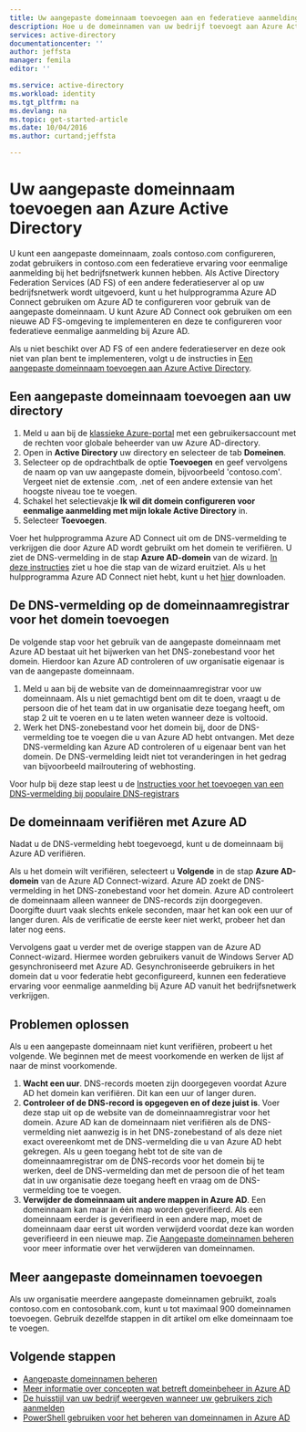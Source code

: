 ```yaml
---
title: Uw aangepaste domeinnaam toevoegen aan en federatieve aanmelding instellen bij Azure Active Directory | Microsoft Docs
description: Hoe u de domeinnamen van uw bedrijf toevoegt aan Azure Active Directory en hoe u federatieve aanmelding instelt tussen Azure Active Directory en uw on-premises federatieoplossing.
services: active-directory
documentationcenter: ''
author: jeffsta
manager: femila
editor: ''

ms.service: active-directory
ms.workload: identity
ms.tgt_pltfrm: na
ms.devlang: na
ms.topic: get-started-article
ms.date: 10/04/2016
ms.author: curtand;jeffsta

---
```

# Uw aangepaste domeinnaam toevoegen aan Azure Active Directory
U kunt een aangepaste domeinnaam, zoals contoso.com configureren, zodat gebruikers in contoso.com een federatieve ervaring voor eenmalige aanmelding bij het bedrijfsnetwerk kunnen hebben. Als Active Directory Federation Services (AD FS) of een andere federatieserver al op uw bedrijfsnetwerk wordt uitgevoerd, kunt u het hulpprogramma Azure AD Connect gebruiken om Azure AD te configureren voor gebruik van de aangepaste domeinnaam. U kunt Azure AD Connect ook gebruiken om een nieuwe AD FS-omgeving te implementeren en deze te configureren voor federatieve eenmalige aanmelding bij Azure AD.

Als u niet beschikt over AD FS of een andere federatieserver en deze ook niet van plan bent te implementeren, volgt u de instructies in [Een aangepaste domeinnaam toevoegen aan Azure Active Directory](active-directory-add-domain.md).

## Een aangepaste domeinnaam toevoegen aan uw directory
1. Meld u aan bij de [klassieke Azure-portal](https://manage.windowsazure.com/) met een gebruikersaccount met de rechten voor globale beheerder van uw Azure AD-directory.
2. Open in **Active Directory** uw directory en selecteer de tab **Domeinen**.
3. Selecteer op de opdrachtbalk de optie **Toevoegen** en geef vervolgens de naam op van uw aangepaste domein, bijvoorbeeld 'contoso.com'. Vergeet niet de extensie .com, .net of een andere extensie van het hoogste niveau toe te voegen.
4. Schakel het selectievakje **Ik wil dit domein configureren voor eenmalige aanmelding met mijn lokale Active Directory** in.
5. Selecteer **Toevoegen**.

Voer het hulpprogramma Azure AD Connect uit om de DNS-vermelding te verkrijgen die door Azure AD wordt gebruikt om het domein te verifiëren. U ziet de DNS-vermelding in de stap **Azure AD-domein** van de wizard. [In deze instructies](active-directory-aadconnect-get-started-custom.md#verify-the-azure-ad-domain-selected-for-federation) ziet u hoe die stap van de wizard eruitziet. Als u het hulpprogramma Azure AD Connect niet hebt, kunt u het [hier](http://go.microsoft.com/fwlink/?LinkId=615771) downloaden.

## De DNS-vermelding op de domeinnaamregistrar voor het domein toevoegen
De volgende stap voor het gebruik van de aangepaste domeinnaam met Azure AD bestaat uit het bijwerken van het DNS-zonebestand voor het domein. Hierdoor kan Azure AD controleren of uw organisatie eigenaar is van de aangepaste domeinnaam.

1. Meld u aan bij de website van de domeinnaamregistrar voor uw domeinnaam. Als u niet gemachtigd bent om dit te doen, vraagt u de persoon die of het team dat in uw organisatie deze toegang heeft, om stap 2 uit te voeren en u te laten weten wanneer deze is voltooid.
2. Werk het DNS-zonebestand voor het domein bij, door de DNS-vermelding toe te voegen die u van Azure AD hebt ontvangen. Met deze DNS-vermelding kan Azure AD controleren of u eigenaar bent van het domein. De DNS-vermelding leidt niet tot veranderingen in het gedrag van bijvoorbeeld mailroutering of webhosting.

Voor hulp bij deze stap leest u de [Instructies voor het toevoegen van een DNS-vermelding bij populaire DNS-registrars](https://support.office.com/article/Create-DNS-records-for-Office-365-when-you-manage-your-DNS-records-b0f3fdca-8a80-4e8e-9ef3-61e8a2a9ab23/)

## De domeinnaam verifiëren met Azure AD
Nadat u de DNS-vermelding hebt toegevoegd, kunt u de domeinnaam bij Azure AD verifiëren.

Als u het domein wilt verifiëren, selecteert u **Volgende** in de stap **Azure AD-domein** van de Azure AD Connect-wizard. Azure AD zoekt de DNS-vermelding in het DNS-zonebestand voor het domein. Azure AD controleert de domeinnaam alleen wanneer de DNS-records zijn doorgegeven. Doorgifte duurt vaak slechts enkele seconden, maar het kan ook een uur of langer duren. Als de verificatie de eerste keer niet werkt, probeer het dan later nog eens.

Vervolgens gaat u verder met de overige stappen van de Azure AD Connect-wizard. Hiermee worden gebruikers vanuit de Windows Server AD gesynchroniseerd met Azure AD. Gesynchroniseerde gebruikers in het domein dat u voor federatie hebt geconfigureerd, kunnen een federatieve ervaring voor eenmalige aanmelding bij Azure AD vanuit het bedrijfsnetwerk verkrijgen.

## Problemen oplossen
Als u een aangepaste domeinnaam niet kunt verifiëren, probeert u het volgende. We beginnen met de meest voorkomende en werken de lijst af naar de minst voorkomende.

1. **Wacht een uur**. DNS-records moeten zijn doorgegeven voordat Azure AD het domein kan verifiëren. Dit kan een uur of langer duren.
2. **Controleer of de DNS-record is opgegeven en of deze juist is**. Voer deze stap uit op de website van de domeinnaamregistrar voor het domein. Azure AD kan de domeinnaam niet verifiëren als de DNS-vermelding niet aanwezig is in het DNS-zonebestand of als deze niet exact overeenkomt met de DNS-vermelding die u van Azure AD hebt gekregen. Als u geen toegang hebt tot de site van de domeinnaamregistrar om de DNS-records voor het domein bij te werken, deel de DNS-vermelding dan met de persoon die of het team dat in uw organisatie deze toegang heeft en vraag om de DNS-vermelding toe te voegen.
3. **Verwijder de domeinnaam uit andere mappen in Azure AD**. Een domeinnaam kan maar in één map worden geverifieerd. Als een domeinnaam eerder is geverifieerd in een andere map, moet de domeinnaam daar eerst uit worden verwijderd voordat deze kan worden geverifieerd in een nieuwe map. Zie [Aangepaste domeinnamen beheren](active-directory-add-manage-domain-names.md) voor meer informatie over het verwijderen van domeinnamen.

## Meer aangepaste domeinnamen toevoegen
Als uw organisatie meerdere aangepaste domeinnamen gebruikt, zoals contoso.com en contosobank.com, kunt u tot maximaal 900 domeinnamen toevoegen. Gebruik dezelfde stappen in dit artikel om elke domeinnaam toe te voegen.

## Volgende stappen
* [Aangepaste domeinnamen beheren](active-directory-add-manage-domain-names.md)
* [Meer informatie over concepten wat betreft domeinbeheer in Azure AD](active-directory-add-domain-concepts.md)
* [De huisstijl van uw bedrijf weergeven wanneer uw gebruikers zich aanmelden](active-directory-add-company-branding.md)
* [PowerShell gebruiken voor het beheren van domeinnamen in Azure AD](https://msdn.microsoft.com/library/azure/e1ef403f-3347-4409-8f46-d72dafa116e0#BKMK_ManageDomains)

<!--HONumber=Oct16_HO1-->


